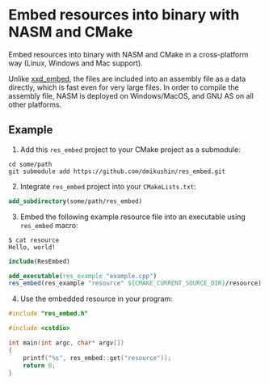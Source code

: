 # Embed resources into binary with NASM and CMake

Embed resources into binary with NASM and CMake in a cross-platform way (Linux, Windows and Mac support).

Unlike [xxd_embed](https://github.com/dmikushin/xxd_embed.git), the files are included into an assembly file as a data directly, which is fast even for very large files. In order to compile the assembly file, NASM is deployed on Windows/MacOS, and GNU AS on all other platforms.

## Example

1. Add this `res_embed` project to your CMake project as a submodule:

```
cd some/path
git submodule add https://github.com/dmikushin/res_embed.git
```

2. Integrate `res_embed` project into your `CMakeLists.txt`:

```cmake 
add_subdirectory(some/path/res_embed)
```

3. Embed the following example resource file into an executable using `res_embed` macro:

```
$ cat resource 
Hello, world!
```

```cmake
include(ResEmbed)

add_executable(res_example "example.cpp")
res_embed(res_example "resource" ${CMAKE_CURRENT_SOURCE_DIR}/resource)
```

4. Use the embedded resource in your program:

```c++
#include "res_embed.h"

#include <cstdio>

int main(int argc, char* argv[])
{
	printf("%s", res_embed::get("resource"));
	return 0;
}
```

